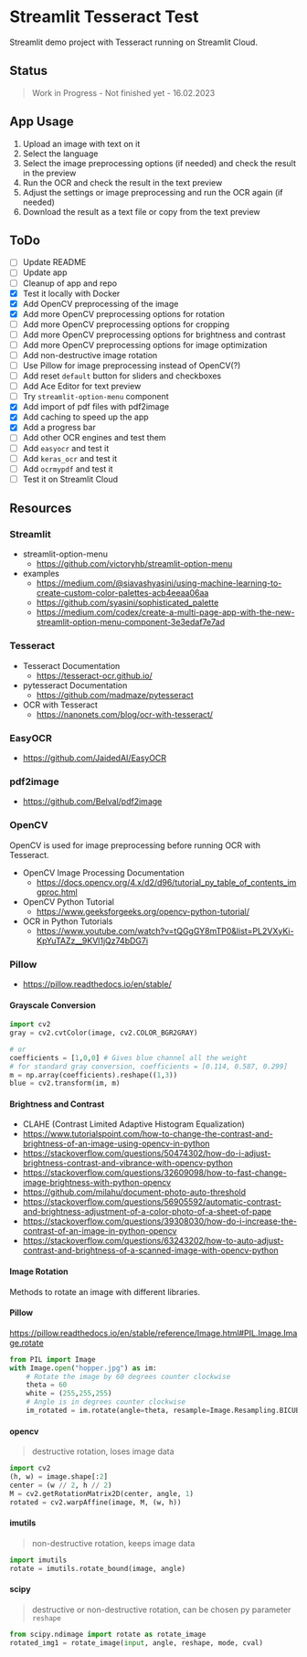 # Streamlit Tesseract Test

Streamlit demo project with Tesseract running on Streamlit Cloud.

## Status

> Work in Progress - Not finished yet - 16.02.2023

## App Usage

1. Upload an image with text on it
2. Select the language
3. Select the image preprocessing options (if needed) and check the result in the preview
4. Run the OCR and check the result in the text preview
5. Adjust the settings or image preprocessing and run the OCR again (if needed)
6. Download the result as a text file or copy from the text preview

## ToDo

- [ ] Update README
- [ ] Update app
- [ ] Cleanup of app and repo
- [x] Test it locally with Docker
- [x] Add OpenCV preprocessing of the image
- [x] Add more OpenCV preprocessing options for rotation
- [ ] Add more OpenCV preprocessing options for cropping
- [ ] Add more OpenCV preprocessing options for brightness and contrast
- [ ] Add more OpenCV preprocessing options for image optimization
- [ ] Add non-destructive image rotation
- [ ] Use Pillow for image preprocessing instead of OpenCV(?)
- [ ] Add reset `default` button for sliders and checkboxes
- [ ] Add Ace Editor for text preview
- [ ] Try `streamlit-option-menu` component
- [x] Add import of pdf files with pdf2image
- [x] Add caching to speed up the app
- [x] Add a progress bar
- [ ] Add other OCR engines and test them
- [ ] Add `easyocr` and test it
- [ ] Add `keras_ocr` and test it
- [ ] Add `ocrmypdf` and test it
- [ ] Test it on Streamlit Cloud

## Resources

### Streamlit

- streamlit-option-menu
  - <https://github.com/victoryhb/streamlit-option-menu>
- examples
  - <https://medium.com/@siavashyasini/using-machine-learning-to-create-custom-color-palettes-acb4eeaa06aa>
  - <https://github.com/syasini/sophisticated_palette>
  - <https://medium.com/codex/create-a-multi-page-app-with-the-new-streamlit-option-menu-component-3e3edaf7e7ad>

### Tesseract

- Tesseract Documentation
  - <https://tesseract-ocr.github.io/>
- pytesseract Documentation
  - <https://github.com/madmaze/pytesseract>
- OCR with Tesseract
  - <https://nanonets.com/blog/ocr-with-tesseract/>

### EasyOCR

- <https://github.com/JaidedAI/EasyOCR>

### pdf2image

- <https://github.com/Belval/pdf2image>

### OpenCV

OpenCV is used for image preprocessing before running OCR with Tesseract.

- OpenCV Image Processing Documentation
  - <https://docs.opencv.org/4.x/d2/d96/tutorial_py_table_of_contents_imgproc.html>
- OpenCV Python Tutorial
  - <https://www.geeksforgeeks.org/opencv-python-tutorial/>
- OCR in Python Tutorials
  - <https://www.youtube.com/watch?v=tQGgGY8mTP0&list=PL2VXyKi-KpYuTAZz__9KVl1jQz74bDG7i>

### Pillow

- <https://pillow.readthedocs.io/en/stable/>

#### Grayscale Conversion

```python
import cv2
gray = cv2.cvtColor(image, cv2.COLOR_BGR2GRAY)

# or
coefficients = [1,0,0] # Gives blue channel all the weight
# for standard gray conversion, coefficients = [0.114, 0.587, 0.299]
m = np.array(coefficients).reshape((1,3))
blue = cv2.transform(im, m)
```

#### Brightness and Contrast

- CLAHE (Contrast Limited Adaptive Histogram Equalization)
- <https://www.tutorialspoint.com/how-to-change-the-contrast-and-brightness-of-an-image-using-opencv-in-python>
- <https://stackoverflow.com/questions/50474302/how-do-i-adjust-brightness-contrast-and-vibrance-with-opencv-python>
- <https://stackoverflow.com/questions/32609098/how-to-fast-change-image-brightness-with-python-opencv>
- <https://github.com/milahu/document-photo-auto-threshold>
- <https://stackoverflow.com/questions/56905592/automatic-contrast-and-brightness-adjustment-of-a-color-photo-of-a-sheet-of-pape>
- <https://stackoverflow.com/questions/39308030/how-do-i-increase-the-contrast-of-an-image-in-python-opencv>
- <https://stackoverflow.com/questions/63243202/how-to-auto-adjust-contrast-and-brightness-of-a-scanned-image-with-opencv-python>

#### Image Rotation

Methods to rotate an image with different libraries.

#### Pillow

<https://pillow.readthedocs.io/en/stable/reference/Image.html#PIL.Image.Image.rotate>

```python
from PIL import Image
with Image.open("hopper.jpg") as im:
    # Rotate the image by 60 degrees counter clockwise
    theta = 60
    white = (255,255,255)
    # Angle is in degrees counter clockwise
    im_rotated = im.rotate(angle=theta, resample=Image.Resampling.BICUBIC, expand=1, fillcolor=white)
```

#### opencv

> destructive rotation, loses image data

```python
import cv2
(h, w) = image.shape[:2]
center = (w // 2, h // 2)
M = cv2.getRotationMatrix2D(center, angle, 1)
rotated = cv2.warpAffine(image, M, (w, h))
```

#### imutils

> non-destructive rotation, keeps image data

```python
import imutils
rotate = imutils.rotate_bound(image, angle)
```

#### scipy

> destructive or non-destructive rotation, can be chosen py parameter `reshape`

```python
from scipy.ndimage import rotate as rotate_image
rotated_img1 = rotate_image(input, angle, reshape, mode, cval)
```
